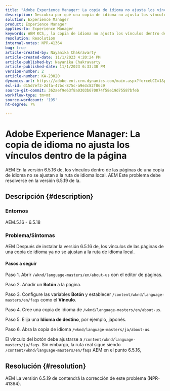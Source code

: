 ```yaml
---
title: "Adobe Experience Manager: La copia de idioma no ajusta los vínculos dentro de la página"
description: Descubra por qué una copia de idioma no ajusta los vínculos dentro de la página en Experience Manager.
solution: Experience Manager
product: Experience Manager
applies-to: Experience Manager
keywords: AEM KCS,, la copia de idioma no ajusta los vínculos dentro de la página
resolution: Resolution
internal-notes: NPR-41364
bug: true
article-created-by: Nayanika Chakravarty
article-created-date: 11/1/2023 4:20:24 PM
article-published-by: Nayanika Chakravarty
article-published-date: 11/1/2023 6:33:30 PM
version-number: 2
article-number: KA-23020
dynamics-url: https://adobe-ent.crm.dynamics.com/main.aspx?forceUCI=1&pagetype=entityrecord&etn=knowledgearticle&id=4438a28e-d278-ee11-8179-6045bd0065f9
exl-id: d15d7ef3-2dfa-47bc-875c-a9e3c82f06c9
source-git-commit: 362aef9e63f8a0303b670074f58e19d75587bfeb
workflow-type: tm+mt
source-wordcount: '195'
ht-degree: 7%

---
```


# Adobe Experience Manager: La copia de idioma no ajusta los vínculos dentro de la página


AEM En la versión 6.5.16 de, los vínculos dentro de las páginas de una copia de idioma no se ajustan a la ruta de idioma local. AEM Este problema debe resolverse en la versión 6.5.19 de la.

## Descripción {#description}


### <b>Entornos</b>

AEM.5.16 - 6.5.18

### Problema/Síntomas

AEM Después de instalar la versión 6.5.16 de, los vínculos de las páginas de una copia de idioma ya no se ajustan a la ruta de idioma local.

#### Pasos a seguir

Paso 1. Abrir `/wknd/language-masters/en/about-us` con el editor de páginas.

Paso 2. Añadir un <b>Botón</b> a la página.

Paso 3. Configure las variables <b>Botón</b> y establecer `/content/wknd/language-masters/en/faqs` como el <b>Vínculo</b>.

Paso 4. Cree una copia de idioma de `/wknd/language-masters/en/about-us`.

Paso 5. Elija una <b>Idioma de destino</b>, por ejemplo, japonés.

Paso 6. Abra la copia de idioma `/wknd/language-masters/ja/about-us`.

El vínculo del botón debe ajustarse a `/content/wknd/language-masters/ja/faqs`. Sin embargo, la ruta real sigue siendo `/content/wknd/language-masters/en/faqs` AEM en el punto 6.5.16,


## Resolución {#resolution}


AEM La versión 6.5.19 de contendrá la corrección de este problema (NPR-41364).
